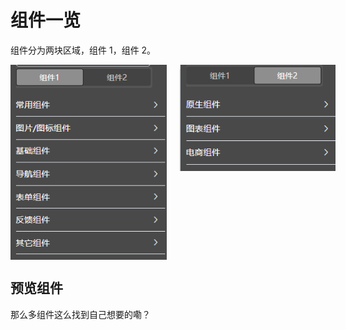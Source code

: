 # 组件一览

组件分为两块区域，组件 1，组件 2。

<div style="display: flex; gap: 20px;">
  <img src="/public/compoents/组件1.png" alt="图片" style="width: 250px;" loading="lazy" />
<img src="/public/compoents/组件2.png" alt="图片" style="width: 250px;height:170px;" loading="lazy" />
</div>

## 预览组件

那么多组件这么找到自己想要的嘞？

